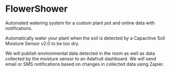 # FlowerShower
Automated watering system for a custom plant pot and online data with notifications.

Automatically water your plant when the soil is detected by a Capacitive Soil Moisture Sensor v2.0 to be too dry. 

We will publish environmental data detected in the room as well as data collected by the moisture sensor to an Adafruit dashboard.
We will send email or SMS notifications based on changes in collected data using Zapier.
